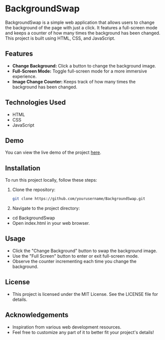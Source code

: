 # BackgroundSwap

BackgroundSwap is a simple web application that allows users to change the background of the page with just a click. It features a full-screen mode and keeps a counter of how many times the background has been changed. This project is built using HTML, CSS, and JavaScript.

## Features

- **Change Background:** Click a button to change the background image.
- **Full-Screen Mode:** Toggle full-screen mode for a more immersive experience.
- **Image Change Counter:** Keeps track of how many times the background has been changed.

## Technologies Used

- HTML
- CSS
- JavaScript

## Demo

You can view the live demo of the project [here](https://manthanthakor.github.io/BackgroundSwap/).

## Installation

To run this project locally, follow these steps:

1. Clone the repository:

   ```bash
   git clone https://github.com/yourusername/BackgroundSwap.git

   ```

2. Navigate to the project directory:

- cd BackgroundSwap
- Open index.html in your web browser.

## Usage

- Click the "Change Background" button to swap the background image.
- Use the "Full Screen" button to enter or exit full-screen mode.
- Observe the counter incrementing each time you change the background.

## License

- This project is licensed under the MIT License. See the LICENSE file for details.

## Acknowledgements

- Inspiration from various web development resources.
- Feel free to customize any part of it to better fit your project's details!
